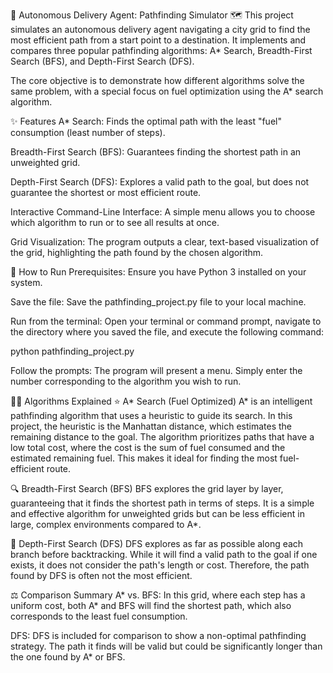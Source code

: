 🤖 Autonomous Delivery Agent: Pathfinding Simulator 🗺️
This project simulates an autonomous delivery agent navigating a city grid to find the most efficient path from a start point to a destination. It implements and compares three popular pathfinding algorithms: A* Search, Breadth-First Search (BFS), and Depth-First Search (DFS).

The core objective is to demonstrate how different algorithms solve the same problem, with a special focus on fuel optimization using the A* search algorithm.

✨ Features
A* Search: Finds the optimal path with the least "fuel" consumption (least number of steps).

Breadth-First Search (BFS): Guarantees finding the shortest path in an unweighted grid.

Depth-First Search (DFS): Explores a valid path to the goal, but does not guarantee the shortest or most efficient route.

Interactive Command-Line Interface: A simple menu allows you to choose which algorithm to run or to see all results at once.

Grid Visualization: The program outputs a clear, text-based visualization of the grid, highlighting the path found by the chosen algorithm.

🚀 How to Run
Prerequisites: Ensure you have Python 3 installed on your system.

Save the file: Save the pathfinding_project.py file to your local machine.

Run from the terminal: Open your terminal or command prompt, navigate to the directory where you saved the file, and execute the following command:

python pathfinding_project.py

Follow the prompts: The program will present a menu. Simply enter the number corresponding to the algorithm you wish to run.

🧠💡 Algorithms Explained
⭐ A* Search (Fuel Optimized)
A* is an intelligent pathfinding algorithm that uses a heuristic to guide its search. In this project, the heuristic is the Manhattan distance, which estimates the remaining distance to the goal. The algorithm prioritizes paths that have a low total cost, where the cost is the sum of fuel consumed and the estimated remaining fuel. This makes it ideal for finding the most fuel-efficient route.

🔍 Breadth-First Search (BFS)
BFS explores the grid layer by layer, guaranteeing that it finds the shortest path in terms of steps. It is a simple and effective algorithm for unweighted grids but can be less efficient in large, complex environments compared to A*.

🌳 Depth-First Search (DFS)
DFS explores as far as possible along each branch before backtracking. While it will find a valid path to the goal if one exists, it does not consider the path's length or cost. Therefore, the path found by DFS is often not the most efficient.

⚖️ Comparison Summary
A* vs. BFS: In this grid, where each step has a uniform cost, both A* and BFS will find the shortest path, which also corresponds to the least fuel consumption.

DFS: DFS is included for comparison to show a non-optimal pathfinding strategy. The path it finds will be valid but could be significantly longer than the one found by A* or BFS.
